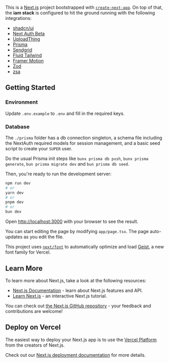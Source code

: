 This is a [Next.js](https://nextjs.org) project bootstrapped with [`create-next-app`](https://nextjs.org/docs/app/api-reference/cli/create-next-app). On top of that, the **iam stack** is configured to hit the ground running with the following integrations:

- [shadcn/ui](https://github.com/shadcn-ui/ui)
- [Next Auth Beta](https://github.com/nextauthjs/next-auth)
- [UploadThing](https://github.com/pingdotgg/uploadthing)
- [Prisma](https://github.com/prisma)
- [Sendgrid](https://github.com/sendgrid)
- [Fluid Tailwind](https://github.com/barvian/fluid-tailwind)
- [Framer Motion](https://github.com/motiondivision/motion)
- [Zod](https://github.com/colinhacks/zod)
- [zsa](https://github.com/IdoPesok/zsa)

## Getting Started

### Environment

Update `.env.example` to `.env` and fill in the required keys.

### Database

The `./prisma` folder has a db connection singleton, a schema file including the NextAuth required models for session management, and a basic seed script to create your `SUPER` user.

Do the usual Prisma init steps like `bunx prisma db push`, `bunx prisma generate`, `bun prisma migrate dev` and `bun prisma db seed`.

Then, you're ready to run the development server:

```bash
npm run dev
# or
yarn dev
# or
pnpm dev
# or
bun dev
```

Open [http://localhost:3000](http://localhost:3000) with your browser to see the result.

You can start editing the page by modifying `app/page.tsx`. The page auto-updates as you edit the file.

This project uses [`next/font`](https://nextjs.org/docs/app/building-your-application/optimizing/fonts) to automatically optimize and load [Geist](https://vercel.com/font), a new font family for Vercel.

## Learn More

To learn more about Next.js, take a look at the following resources:

- [Next.js Documentation](https://nextjs.org/docs) - learn about Next.js features and API.
- [Learn Next.js](https://nextjs.org/learn) - an interactive Next.js tutorial.

You can check out [the Next.js GitHub repository](https://github.com/vercel/next.js) - your feedback and contributions are welcome!

## Deploy on Vercel

The easiest way to deploy your Next.js app is to use the [Vercel Platform](https://vercel.com/new?utm_medium=default-template&filter=next.js&utm_source=create-next-app&utm_campaign=create-next-app-readme) from the creators of Next.js.

Check out our [Next.js deployment documentation](https://nextjs.org/docs/app/building-your-application/deploying) for more details.
